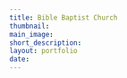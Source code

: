 ```yaml
---
title: Bible Baptist Church
thumbnail:
main_image:
short_description:
layout: portfolio
date:
---
```

